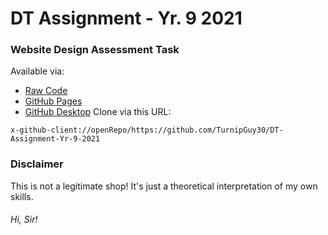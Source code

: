 # DT Assignment - Yr. 9 2021
### Website Design Assessment Task
Available via:
* [Raw Code](https://github.com/TurnipGuy30/DT-Assignment-Yr-9-2021/tree/main/Site%20Files)
* [GitHub Pages](https://turnipguy30.github.io/DT-Assignment-Yr-9-2021/Site%20Files/index.html)
* [GitHub Desktop](https://desktop.github.com/) Clone via this URL:
```
x-github-client://openRepo/https://github.com/TurnipGuy30/DT-Assignment-Yr-9-2021
```
### Disclaimer
This is not a legitimate shop! It's just a theoretical interpretation of my own skills.
###### Hi, Sir!
